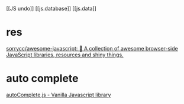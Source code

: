 [[JS undo]]
[[js.database]]
[[js.data]]

# res
[sorrycc/awesome-javascript: 🐢 A collection of awesome browser-side JavaScript libraries, resources and shiny things.](https://github.com/sorrycc/awesome-javascript)

# auto complete
[autoComplete.js - Vanilla Javascript library](https://tarekraafat.github.io/autoComplete.js/#/)
